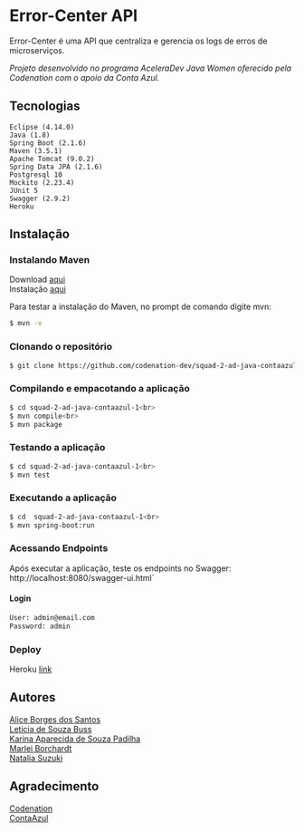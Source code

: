 # Error-Center API
Error-Center é uma API que centraliza e gerencia os logs de erros de microserviços.

_Projeto desenvolvido no programa AceleraDev Java Women oferecido pela Codenation com o apoio da Conta Azul._

## Tecnologias
    Eclipse (4.14.0)
    Java (1.8)
    Spring Boot (2.1.6)
    Maven (3.5.1)
    Apache Tomcat (9.0.2)
    Spring Data JPA (2.1.6)
    Postgresql 10
    Mockito (2.23.4)
    JUnit 5 
    Swagger (2.9.2) 
    Heroku

## Instalação

### Instalando Maven
  Download [aqui](https://maven.apache.org/download.cgi)<br>
  Instalação [aqui](https://maven.apache.org/install.html)

  Para testar a instalação do Maven, no prompt de comando digite mvn:
```bash
$ mvn -v
```

### Clonando o repositório
```bash
$ git clone https://github.com/codenation-dev/squad-2-ad-java-contaazul-1.git
```

### Compilando e empacotando a aplicação
```bash
$ cd squad-2-ad-java-contaazul-1<br>
$ mvn compile<br>
$ mvn package
```

### Testando a aplicação
```bash
$ cd squad-2-ad-java-contaazul-1<br>
$ mvn test
```

### Executando a aplicação
```bash
$ cd  squad-2-ad-java-contaazul-1<br>
$ mvn spring-boot:run
```

### Acessando Endpoints
  Após executar a aplicação, teste os endpoints no Swagger:<br> 
  http://localhost:8080/swagger-ui.html`

#### Login

```txt
User: admin@email.com
Password: admin
```

### Deploy

  Heroku [link](https://error-center-api.herokuapp.com/swagger-ui.html#/)
  
## Autores
  [Alice Borges dos Santos](https://www.linkedin.com/in/alice-borges/)<br>
  [Leticia de Souza Buss](https://www.linkedin.com/in/leticia-d-942652134/)<br>
  [Karina Aparecida de Souza Padilha](https://www.linkedin.com/in/karina-aparecida-de-souza-padilha-143951106/)<br>
  [Marlei Borchardt](https://www.linkedin.com/in/marlei-borchardt)<br>
  [Natalia Suzuki](https://www.linkedin.com/in/natalia-suzuki-210349108/)

## Agradecimento
  [Codenation](https://www.codenation.dev/)<br>
  [ContaAzul](https://contaazul.com/)
